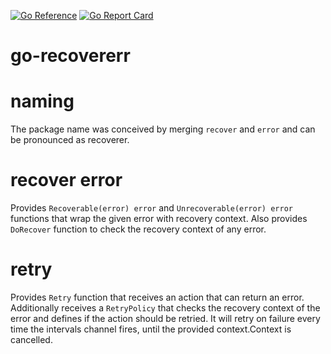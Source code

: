 [![Go Reference](https://pkg.go.dev/badge/github.com/sermojohn/go-recovererr.svg)](https://pkg.go.dev/github.com/sermojohn/go-recovererr)
[![Go Report Card](https://goreportcard.com/badge/github.com/sermojohn/go-recovererr)](https://goreportcard.com/report/github.com/sermojohn/go-recovererr)

# go-recovererr

# naming
The package name was conceived by merging `recover` and `error` and can be pronounced as recoverer.

# recover error
Provides `Recoverable(error) error` and `Unrecoverable(error) error` functions that wrap the given error with recovery context.
Also provides `DoRecover` function to check the recovery context of any error.

# retry
Provides `Retry` function that receives an action that can return an error. Additionally receives a `RetryPolicy` that checks
the recovery context of the error and defines if the action should be retried.
It will retry on failure every time the intervals channel fires, until the provided context.Context is cancelled.
